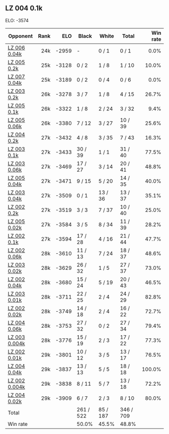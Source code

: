 ## LZ 004 0.1k ##

ELO: -3574

Opponent | Rank | ELO | Black | White | Total | Win rate
---------|-----:|----:|-------|-------|-------|-------:
[LZ 006 0.04k](LZ%20006%200.04k.md) | 24k | -2959 | - | 0 / 1 | 0 / 1 | 0.0%
[LZ 005 0.2k](LZ%20005%200.2k.md) | 25k | -3128 | 0 / 2 | 1 / 8 | 1 / 10 | 10.0%
[LZ 007 0.04k](LZ%20007%200.04k.md) | 25k | -3189 | 0 / 2 | 0 / 4 | 0 / 6 | 0.0%
[LZ 003 0.2k](LZ%20003%200.2k.md) | 26k | -3278 | 3 / 7 | 1 / 8 | 4 / 15 | 26.7%
[LZ 005 0.1k](LZ%20005%200.1k.md) | 26k | -3322 | 1 / 8 | 2 / 24 | 3 / 32 | 9.4%
[LZ 005 0.06k](LZ%20005%200.06k.md) | 26k | -3380 | 7 / 12 | 3 / 27 | 10 / 39 | 25.6%
[LZ 004 0.2k](LZ%20004%200.2k.md) | 27k | -3432 | 4 / 8 | 3 / 35 | 7 / 43 | 16.3%
[LZ 003 0.1k](LZ%20003%200.1k.md) | 27k | -3433 | 30 / 39 | 1 / 1 | 31 / 40 | 77.5%
[LZ 003 0.06k](LZ%20003%200.06k.md) | 27k | -3469 | 17 / 27 | 3 / 14 | 20 / 41 | 48.8%
[LZ 005 0.04k](LZ%20005%200.04k.md) | 27k | -3471 | 9 / 15 | 5 / 20 | 14 / 35 | 40.0%
[LZ 003 0.04k](LZ%20003%200.04k.md) | 27k | -3509 | 0 / 1 | 13 / 36 | 13 / 37 | 35.1%
[LZ 002 0.2k](LZ%20002%200.2k.md) | 27k | -3519 | 3 / 3 | 7 / 37 | 10 / 40 | 25.0%
[LZ 005 0.02k](LZ%20005%200.02k.md) | 27k | -3584 | 3 / 5 | 8 / 34 | 11 / 39 | 28.2%
[LZ 002 0.1k](LZ%20002%200.1k.md) | 27k | -3594 | 17 / 28 | 4 / 16 | 21 / 44 | 47.7%
[LZ 002 0.06k](LZ%20002%200.06k.md) | 28k | -3610 | 11 / 13 | 7 / 24 | 18 / 37 | 48.6%
[LZ 003 0.02k](LZ%20003%200.02k.md) | 28k | -3629 | 26 / 32 | 1 / 5 | 27 / 37 | 73.0%
[LZ 002 0.04k](LZ%20002%200.04k.md) | 28k | -3680 | 15 / 24 | 5 / 19 | 20 / 43 | 46.5%
[LZ 003 0.01k](LZ%20003%200.01k.md) | 28k | -3711 | 22 / 25 | 2 / 4 | 24 / 29 | 82.8%
[LZ 002 0.02k](LZ%20002%200.02k.md) | 28k | -3749 | 14 / 18 | 2 / 4 | 16 / 22 | 72.7%
[LZ 004 0.06k](LZ%20004%200.06k.md) | 28k | -3753 | 27 / 32 | 0 / 2 | 27 / 34 | 79.4%
[LZ 003 0.004k](LZ%20003%200.004k.md) | 28k | -3776 | 15 / 19 | 2 / 3 | 17 / 22 | 77.3%
[LZ 002 0.01k](LZ%20002%200.01k.md) | 29k | -3801 | 10 / 12 | 3 / 5 | 13 / 17 | 76.5%
[LZ 004 0.04k](LZ%20004%200.04k.md) | 29k | -3837 | 13 / 13 | 5 / 5 | 18 / 18 | 100.0%
[LZ 002 0.004k](LZ%20002%200.004k.md) | 29k | -3838 | 8 / 11 | 5 / 7 | 13 / 18 | 72.2%
[LZ 004 0.02k](LZ%20004%200.02k.md) | 29k | -3909 | 6 / 7 | 2 / 3 | 8 / 10 | 80.0%
Total | | | 261 / 522 | 85 / 187 | 346 / 709 | 
Win rate| | | 50.0% | 45.5% | 48.8% | 
